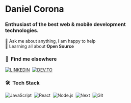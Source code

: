 # Daniel Corona
### Enthusiast of the best web & mobile development technologies.

💬 Ask me about anything, I am happy to help</br>
🌱 Learning all about **Open Source**</br>
<!-- 👨‍💻 All of my projects are available at [danielcorona.com.br](https://danielcorona.com.br) -->

### 💬 &nbsp;Find me elsewhere
[![LINKEDIN](https://img.shields.io/badge/Linkedin-050816?style=for-the-badge&logo=linkedin)](https://www.linkedin.com/in/dnlcorona)&nbsp;
[![DEV.TO](https://img.shields.io/badge/Dev.to-050816?style=for-the-badge&logo=dev.to)](https://dev.to/dnlcorona)&nbsp;


### 🛠 &nbsp;Tech Stack
![JavaScript](https://img.shields.io/badge/-JavaScript-050816?style=flat&logo=javascript)&nbsp;
![React](https://img.shields.io/badge/-React-050816?style=flat&logo=react)&nbsp;
![Node.js](https://img.shields.io/badge/-Node.js-050816?style=flat&logo=node.js)&nbsp;
![Next](https://img.shields.io/badge/-Next-050816?style=flat&logo=next.js)&nbsp;
![Git](https://img.shields.io/badge/-Git-050816?style=flat&logo=git)&nbsp;
